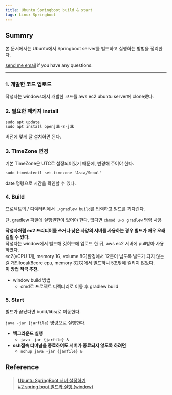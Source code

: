 ```yaml
---
title: Ubuntu Springboot build & start
tags: Linux Springboot
---
```


## Summry

본 문서에서는 Ubuntu에서 Springboot server를 빌드하고 실행하는 방법을 정리한다.  

[send me email](mailto:jewel7492@gmail.com) if you have any questions.

<!--more-->

---

### 1. 개발한 코드 업로드

작성자는 windows에서 개발한 코드를 aws ec2 ubuntu server에 clone했다.

### 2. 필요한 패키지 install

```shell
sudo apt update
sudo apt install openjdk-8-jdk
```

버전에 맞게 잘 설치하면 된다.  

### 3. TimeZone 변경

기본 TimeZone은 UTC로 설정되어있기 때문에, 변경해 주어야 한다.

```shell
sudo timedatectl set-timezone 'Asia/Seoul'
```

date 명령으로 시간을 확인할 수 있다.

### 4. Build

프로젝트의 / 디렉터리에서 ```./gradlew build```를 입력하고 빌드를 기다린다.

단, gradlew 파일에 실행권한이 있어야 한다. 없다면 ```chmod u+x gradlew``` 명령 사용

**작성자처럼 ec2 프리티어를 쓰거나 낮은 사양의 서버를 사용하는 경우 빌드가 매우 오래걸릴 수 있다.**  
작성자는 window에서 빌드해 깃허브에 업로드 한 뒤, aws ec2 서버에 pull받아 사용하였다.  
ec2(vCPU 1개, memory 1G, volume 8G)환경에서 12분이 넘도록 빌드가 되지 않는걸 개인local(8core cpu, memory 32G)에서 빌드하니 5초밖에 걸리지 않았다.  
**이 방법 적극 추천.**  

* window build 방법
    * cmd로 프로젝트 디렉터리로 이동 후 gradlew build

### 5. Start

빌드가 끝났다면 build/libs/로 이동한다.

```java -jar {jarfile}``` 명령으로 실행한다.

* **백그라운드 실행**
    * ```java -jar {jarfile} &```
* **ssh접속 터미널을 종료하여도 서버가 종료되지 않도록 하려면**
    * ```nohup java -jar {jarfile} &```

## Reference

> [Ubuntu SpringBoot 서버 설정하기](https://velog.io/@prayme/Ubuntu-SpringBoot-%EC%84%9C%EB%B2%84-%EC%84%A4%EC%A0%95%ED%95%98%EA%B8%B0)  
> [#2 spring boot 빌드와 실행 (window)](https://velog.io/@eunji/2-spring-boot-%EB%B9%8C%EB%93%9C%EC%99%80-%EC%8B%A4%ED%96%89-window)  